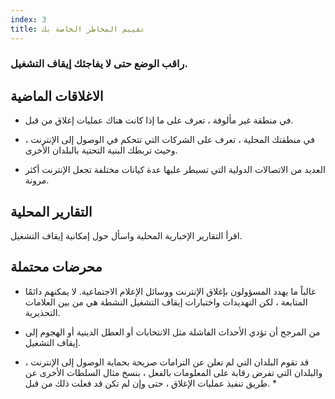 ```yaml
---
index: 3
title: تقييم المخاطر الخاصة بك
---
```

### راقب الوضع حتى لا يفاجئك إيقاف التشغيل.

## الاغلاقات الماضية

* في منطقة غير مألوفة ، تعرف على ما إذا كانت هناك عمليات إغلاق من قبل.

* في منطقتك المحلية ، تعرف على الشركات التي تتحكم في الوصول إلى الإنترنت ، وحيث تربطك البنية التحتية بالبلدان الأخرى.

* العديد من الاتصالات الدولية التي تسيطر عليها عدة كيانات مختلفة تجعل الإنترنت أكثر مرونة.

## التقارير المحلية

اقرأ التقارير الإخبارية المحلية واسأل حول إمكانية إيقاف التشغيل.

## محرضات محتملة

*   غالباً ما يهدد المسؤولون بإغلاق الإنترنت ووسائل الإعلام الاجتماعية. لا يمكنهم دائمًا المتابعة ، لكن التهديدات واختبارات إيقاف التشغيل النشطة هي من بين العلامات التحذيرية.

*   من المرجح أن تؤدي الأحداث الفاشلة مثل الانتخابات أو العطل الدينية أو الهجوم إلى إيقاف التشغيل.

* قد تقوم البلدان التي لم تعلن عن التزامات صريحة بحماية الوصول إلى الإنترنت ، والبلدان التي تفرض رقابة على المعلومات بالفعل ، بنسخ مثال السلطات الأخرى عن طريق تنفيذ عمليات الإغلاق ، حتى وإن لم تكن قد فعلت ذلك من قبل. *